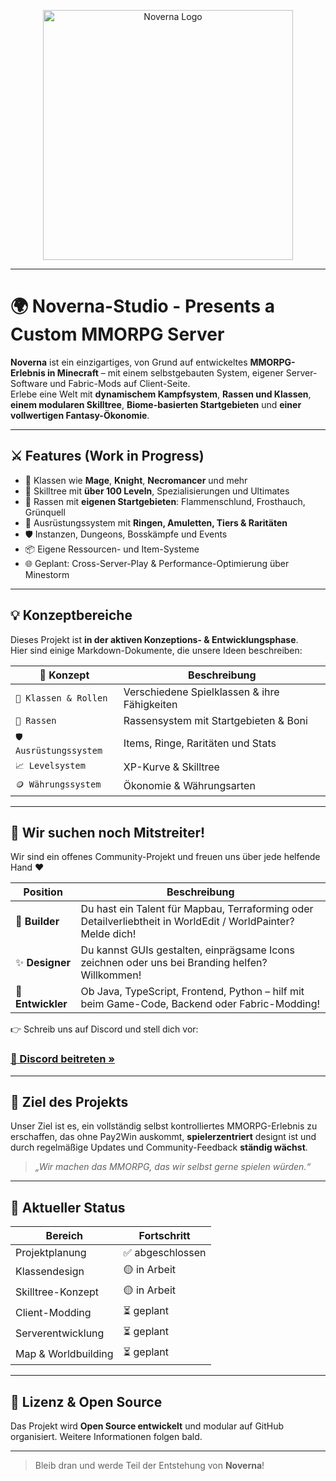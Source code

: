 <p align="center">
  <img src="https://cdn.discordapp.com/attachments/1357750999967731848/1358874960910880999/Eterna_Logo_V1.png?ex=67f56e6d&is=67f41ced&hm=5ed5c8bdcf71f3afbe9dadc1fc16fd2b44a30c038534cf6686d12ff1ae4d1566&" width="400" alt="Noverna Logo" />
</p>

---

# 🌍 Noverna-Studio - Presents a Custom MMORPG Server

**Noverna** ist ein einzigartiges, von Grund auf entwickeltes **MMORPG-Erlebnis in Minecraft** – mit einem selbstgebauten System, eigener Server-Software und Fabric-Mods auf Client-Seite.  
Erlebe eine Welt mit **dynamischem Kampfsystem**, **Rassen und Klassen**, **einem modularen Skilltree**, **Biome-basierten Startgebieten** und **einer vollwertigen Fantasy-Ökonomie**.

---

## ⚔️ Features (Work in Progress)

- 🏹 Klassen wie **Mage**, **Knight**, **Necromancer** und mehr
- 🧬 Skilltree mit **über 100 Leveln**, Spezialisierungen und Ultimates
- 🌲 Rassen mit **eigenen Startgebieten**: Flammenschlund, Frosthauch, Grünquell
- 💍 Ausrüstungssystem mit **Ringen, Amuletten, Tiers & Raritäten**
- 🛡️ Instanzen, Dungeons, Bosskämpfe und Events
- 📦 Eigene Ressourcen- und Item-Systeme
- 🌐 Geplant: Cross-Server-Play & Performance-Optimierung über Minestorm

---

## 💡 Konzeptbereiche

Dieses Projekt ist **in der aktiven Konzeptions- & Entwicklungsphase**.  
Hier sind einige Markdown-Dokumente, die unsere Ideen beschreiben:

| 📘 Konzept | Beschreibung |
|-----------|--------------|
| `📜 Klassen & Rollen` | Verschiedene Spielklassen & ihre Fähigkeiten |
| `🧬 Rassen` | Rassensystem mit Startgebieten & Boni |
| `🛡️ Ausrüstungssystem` | Items, Ringe, Raritäten und Stats |
| `📈 Levelsystem` | XP-Kurve & Skilltree |
| `🪙 Währungssystem` | Ökonomie & Währungsarten |

---

## 👷 Wir suchen noch Mitstreiter!

Wir sind ein offenes Community-Projekt und freuen uns über jede helfende Hand ❤️

| Position | Beschreibung |
|----------|--------------|
| 🎨 **Builder** | Du hast ein Talent für Mapbau, Terraforming oder Detailverliebtheit in WorldEdit / WorldPainter? Melde dich! |
| ✨ **Designer** | Du kannst GUIs gestalten, einprägsame Icons zeichnen oder uns bei Branding helfen? Willkommen! |
| 🔧 **Entwickler** | Ob Java, TypeScript, Frontend, Python – hilf mit beim Game-Code, Backend oder Fabric-Modding! |

👉 Schreib uns auf Discord und stell dich vor:

### [📌 Discord beitreten »](https://discord.gg/wfXfKzHFJw) 

---

## 🧭 Ziel des Projekts

Unser Ziel ist es, ein vollständig selbst kontrolliertes MMORPG-Erlebnis zu erschaffen, das ohne Pay2Win auskommt, **spielerzentriert** designt ist und durch regelmäßige Updates und Community-Feedback **ständig wächst**.

> _„Wir machen das MMORPG, das wir selbst gerne spielen würden.“_

---

## 🧪 Aktueller Status

| Bereich              | Fortschritt     |
|---------------------|-----------------|
| Projektplanung       | ✅ abgeschlossen |
| Klassendesign        | 🟡 in Arbeit     |
| Skilltree-Konzept    | 🟡 in Arbeit     |
| Client-Modding       | ⏳ geplant       |
| Serverentwicklung    | ⏳ geplant       |
| Map & Worldbuilding  | ⏳ geplant       |

---

## 📜 Lizenz & Open Source

Das Projekt wird **Open Source entwickelt** und modular auf GitHub organisiert. Weitere Informationen folgen bald.

---

> Bleib dran und werde Teil der Entstehung von **Noverna**!

